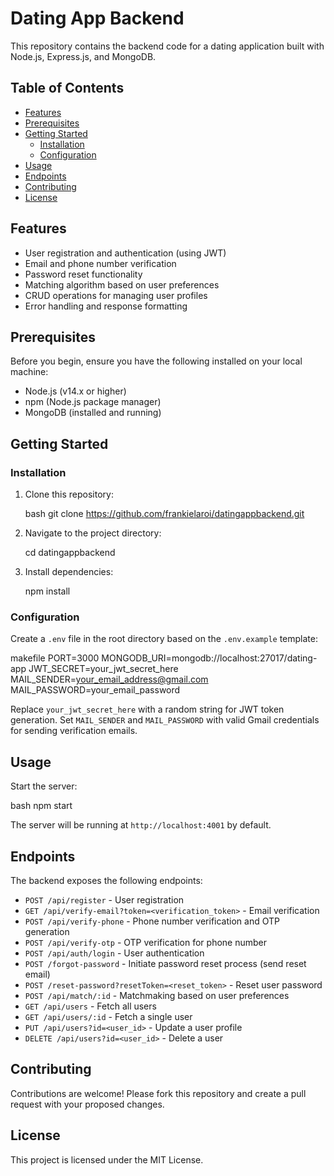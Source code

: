 # Dating App Backend

This repository contains the backend code for a dating application built with Node.js, Express.js, and MongoDB.

## Table of Contents

- [Features](#features)
- [Prerequisites](#prerequisites)
- [Getting Started](#getting-started)
  - [Installation](#installation)
  - [Configuration](#configuration)
- [Usage](#usage)
- [Endpoints](#endpoints)
- [Contributing](#contributing)
- [License](#license)

## Features

- User registration and authentication (using JWT)
- Email and phone number verification
- Password reset functionality
- Matching algorithm based on user preferences
- CRUD operations for managing user profiles
- Error handling and response formatting

## Prerequisites

Before you begin, ensure you have the following installed on your local machine:

- Node.js (v14.x or higher)
- npm (Node.js package manager)
- MongoDB (installed and running)

## Getting Started

### Installation

1. Clone this repository:

   bash
   git clone https://github.com/frankielaroi/datingappbackend.git

2. Navigate to the project directory:

   cd datingappbackend

3. Install dependencies:

   npm install

### Configuration

Create a `.env` file in the root directory based on the `.env.example` template:

makefile
PORT=3000
MONGODB_URI=mongodb://localhost:27017/dating-app
JWT_SECRET=your_jwt_secret_here
MAIL_SENDER=your_email_address@gmail.com
MAIL_PASSWORD=your_email_password

Replace `your_jwt_secret_here` with a random string for JWT token generation.
Set `MAIL_SENDER` and `MAIL_PASSWORD` with valid Gmail credentials for sending verification emails.

## Usage

Start the server:

bash
npm start

The server will be running at `http://localhost:4001` by default.

## Endpoints

The backend exposes the following endpoints:

- `POST /api/register` - User registration
- `GET /api/verify-email?token=<verification_token>` - Email verification
- `POST /api/verify-phone` - Phone number verification and OTP generation
- `POST /api/verify-otp` - OTP verification for phone number
- `POST /api/auth/login` - User authentication
- `POST /forgot-password` - Initiate password reset process (send reset email)
- `POST /reset-password?resetToken=<reset_token>` - Reset user password
- `POST /api/match/:id` - Matchmaking based on user preferences
- `GET /api/users` - Fetch all users
- `GET /api/users/:id` - Fetch a single user
- `PUT /api/users?id=<user_id>` - Update a user profile
- `DELETE /api/users?id=<user_id>` - Delete a user

## Contributing

Contributions are welcome! Please fork this repository and create a pull request with your proposed changes.

## License

This project is licensed under the MIT License.
